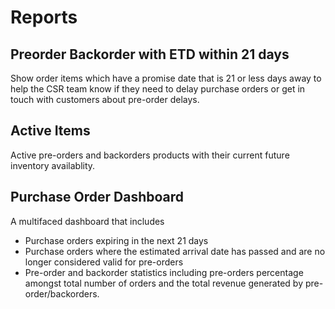 # Reports

## Preorder Backorder with ETD within 21 days
Show order items which have a promise date that is 21 or less days away to help the CSR team know if they need to delay purchase orders or get in touch with customers about pre-order delays.

## Active Items
Active pre-orders and backorders products with their current future inventory availablity.

## Purchase Order Dashboard
A multifaced dashboard that includes 
- Purchase orders expiring in the next 21 days
- Purchase orders where the estimated arrival date has passed and are no longer considered valid for pre-orders
- Pre-order and backorder statistics including pre-orders percentage amongst total number of orders and the total revenue generated by pre-order/backorders.
